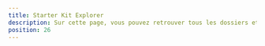 ```yaml
---
title: Starter Kit Explorer
description: Sur cette page, vous pouvez retrouver tous les dossiers et fichiers créés par le Starter Kit Vue Dash et des informations explicatives les concernant.
position: 26
---
```


<doc-content-explorer></doc-content-explorer>
